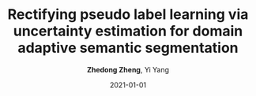 ---
title: "Rectifying pseudo label learning via uncertainty estimation for domain adaptive semantic segmentation"
collection: publications
permalink: /publication/2021-01-01-Rectifying-pseudo-label-learning-via-uncertainty-estimation-for-domain-adaptive-semantic-segmentation
date: 2021-01-01
venue: 'International Journal of Computer Vision'
author: '<strong>Zhedong Zheng</strong>,  Yi Yang'
citation: ' Zhedong Zheng,  Yi Yang, &quot;Rectifying pseudo label learning via uncertainty estimation for domain adaptive semantic segmentation.&quot; International Journal of Computer Vision, 2021.'
pub_year: '2021'
---